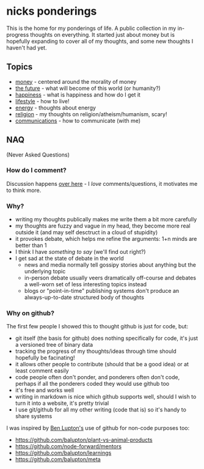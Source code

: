 # nicks ponderings

This is the home for my ponderings of life. A public collection in my in-progress thoughts on everything. It started just about money but is hopefully expanding to cover all of my thoughts, and some new thoughts I haven't had yet.

## Topics

* [money](money.md) - centered around the morality of money
* [the future](future.md) - what will become of this world (or humanity?)
* [happiness](happiness.md) - what is happiness and how do I get it
* [lifestyle](lifestyle.md) - how to live!
* [energy](energy.md) - thoughts about energy
* [religion](religion.md) - my thoughts on religion/atheism/humanism, scary!
* [communications](communications.md) - how to communicate (with me)

## NAQ

(Never Asked Questions)

### How do I comment?

Discussion happens [over here](https://github.com/nicksellen/ponderings/issues) - I *love* comments/questions, it motivates me to think more.

### Why?

* writing my thoughts publically makes me write them a bit more carefully
* my thoughts are fuzzy and vague in my head, they become more real outside it (and may self desctruct in a cloud of stupidity)
* it provokes debate, which helps me refine the arguments: 1+n minds are better than 1
* I think I have *something to say* (we'll find out right?)
* I get sad at the state of debate in the world
  * news and media normally tell gossipy stories about anything but the underlying topic
  * in-person debate usually veers dramatically off-course and debates a well-worn set of less interesting topics instead
  * blogs or "point-in-time" publishing systems don't produce an always-up-to-date structured body of thoughts
  
### Why on github?

The first few people I showed this to thought github is just for code, but:

* git itself (the basis for github) does nothing specifically for code, it's just a versioned tree of binary data
* tracking the progress of my thoughts/ideas through time should hopefully be facinating!
* it allows other people to contribute (should that be a good idea) or at least comment easily
* code people often don't ponder, and ponderers often don't code, perhaps if all the ponderers coded they would use github too
* it's free and works well
* writing in markdown is nice which github supports well, should I wish to turn it into a website, it's pretty trivial
* I use git/github for all my other writing (code that is) so it's handy to share systems

I was inspired by [Ben Lupton's](http://balupton.com/) use of github for non-code purposes too:

* https://github.com/balupton/plant-vs-animal-products
* https://github.com/node-forward/mentors
* https://github.com/balupton/learnings
* https://github.com/balupton/meta
